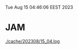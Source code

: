 Tue Aug 15 04:46:06 EEST 2023
# JAM
<a href='./cache/202308/15_04.log'>./cache/202308/15_04.log</a>
